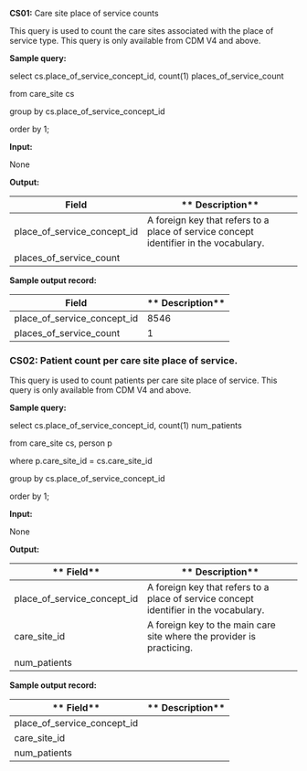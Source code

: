 
**CS01:** Care site place of service counts

This query is used to count the care sites associated with the place of service type. This query is only available from CDM V4 and above.

**Sample query:**

select cs.place\_of\_service\_concept\_id, count(1) places\_of\_service\_count

from care\_site cs

group by cs.place\_of\_service\_concept\_id

order by 1;

**Input:**

None

**Output:**

| **Field** | ** Description** |
| --- | --- |
| place\_of\_service\_concept\_id | A foreign key that refers to a place of service concept identifier in the vocabulary. |
| places\_of\_service\_count |   |

**Sample output record:**

| **Field** | ** Description** |
| --- | --- |
| place\_of\_service\_concept\_id |  8546 |
| places\_of\_service\_count |  1 |
### CS02: Patient count per care site place of service.

This query is used to count patients per care site place of service. This query is only available from CDM V4 and above.

**Sample query:**

select cs.place\_of\_service\_concept\_id, count(1) num\_patients

from care\_site cs, person p

where p.care\_site\_id = cs.care\_site\_id

group by cs.place\_of\_service\_concept\_id

order by 1;

**Input:**

None

**Output:**

| ** Field** | ** Description** |
| --- | --- |
| place\_of\_service\_concept\_id | A foreign key that refers to a place of service concept identifier in the vocabulary. |
| care\_site\_id | A foreign key to the main care site where the provider is practicing. |
| num\_patients |   |

**Sample output record:**

| ** Field** | ** Description** |
| --- | --- |
| place\_of\_service\_concept\_id |   |
| care\_site\_id |   |
| num\_patients |   |
